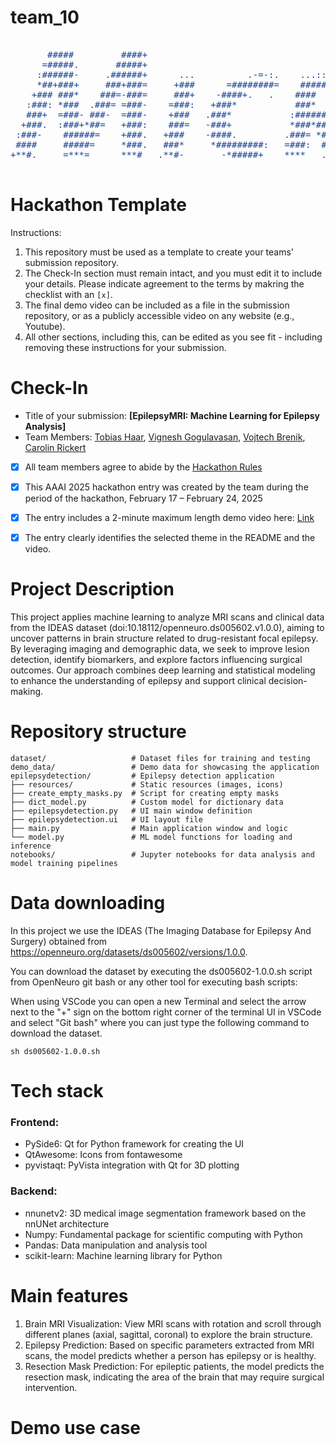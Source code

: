 # team_10

<pre style="color: 164194;">

       #####         ####+                                                                +####        ###*                                                 
      =#####.       #####+                                                                ######      :###=                                                 
     :######-     .######+      ...          .-=-:.    ...:::.              -==-.        +######*     =###         .-==:       ....        ....      ....   
     *##+###+     ###+###=     +###      =########=    ##########-      *##########:     *##**###+    *##*     :##########*    *###       ####      #####*  
    +### ###*    ###=-###=     ###+    -####+.   .    ####   :####    *###*:   =####-    ###.:####.  .###:   .####+.  .*####   =###-     ###*     .#######  
   :###: *###  .###= =###-    =###:   +###*           ###*   -###+   ####       -###=   *###  =####. *###   -###+       *###:  .###+    ####     :###--###: 
   ###+  =###- ###-  =###-    +###   .###*           :##########:   =###:       =###=   ###*   *###* ###*   ####        *###.   *###  .###*     :###:  #### 
  +###.  :###+*##=   +###:    ###=   -###+           *###*###.      ####        *###   :###:    ####+###    ###+       :###*    -###:.###+     -###:   ####.
 :###-    ######=    +###.   +###    -####.         .###= *###:     *###=     -####.   *###     :######*    ####.     +###*     .###*###+     +############:
 ####     #####=     *###.   ###*     *#########:   =###:  ####.    .############=     ###=      -#####=    =############.       *#####+     *###.     :###*
+**#.     =***=      ***#   .**#-       -*#####+    ****   .****.     .+#####*-       =***.       ****#       -*#####+:          -#***-     +***        ***#

</pre>

# Hackathon Template

Instructions:
1. This repository must be used as a template to create your teams' submission repository.
2. The Check-In section must remain intact, and you must edit it to include your details. Please indicate agreement to the terms by makring the checklist with an `[x]`.
3. The final demo video can be included as a file in the submission repository, or as a publicly accessible video on any website (e.g., Youtube).
4. All other sections, including this, can be edited as you see fit - including removing these instructions for your submission.


# Check-In

- Title of your submission: **[EpilepsyMRI: Machine Learning for Epilepsy Analysis]**
- Team Members: [Tobias Haar](mailto:tobias.haar@micronova.de), [Vignesh Gogulavasan](mailto:vignesh.gogulavasan@micronova.de), [Vojtech Brenik](mailto:vojtech.brenik@micronova.de), [Carolin Rickert](mailto:carolin.rickert@micronova.de)
- [x] All team members agree to abide by the [Hackathon Rules](https://aaai.org/conference/aaai/aaai-25/hackathon/)
- [x] This AAAI 2025 hackathon entry was created by the team during the period of the hackathon, February 17 – February 24, 2025
- [x] The entry includes a 2-minute maximum length demo video here: [Link](https://your-link.com)
- [x] The entry clearly identifies the selected theme in the README and the video.


# Project Description
This project applies machine learning to analyze MRI scans and clinical data from the IDEAS dataset (doi:10.18112/openneuro.ds005602.v1.0.0), aiming to uncover patterns in brain structure related to drug-resistant focal epilepsy. By leveraging imaging and demographic data, we seek to improve lesion detection, identify biomarkers, and explore factors influencing surgical outcomes. Our approach combines deep learning and statistical modeling to enhance the understanding of epilepsy and support clinical decision-making.

# Repository structure
```
dataset/                   # Dataset files for training and testing
demo_data/                 # Demo data for showcasing the application
epilepsydetection/         # Epilepsy detection application
├── resources/             # Static resources (images, icons)
├── create_empty_masks.py  # Script for creating empty masks
├── dict_model.py          # Custom model for dictionary data
├── epilepsydetection.py   # UI main window definition 
├── epilepsydetection.ui   # UI layout file
├── main.py                # Main application window and logic
└── model.py               # ML model functions for loading and inference
notebooks/                 # Jupyter notebooks for data analysis and model training pipelines
```

# Data downloading

In this project we use the IDEAS (The Imaging Database for Epilepsy And Surgery) obtained from https://openneuro.org/datasets/ds005602/versions/1.0.0.

You can download the dataset by executing the ds005602-1.0.0.sh script from OpenNeuro git bash or any other tool for executing bash scripts:

When using VSCode you can open a new Terminal and select the arrow next to the "+" sign on the bottom right corner of the terminal UI in VSCode and select "Git bash" where you can just type the following command to download the dataset.

```
sh ds005602-1.0.0.sh
```

# Tech stack

### Frontend:
- PySide6: Qt for Python framework for creating the UI
- QtAwesome: Icons from fontawesome
- pyvistaqt: PyVista integration with Qt for 3D plotting

### Backend:
- nnunetv2: 3D medical image segmentation framework based on the nnUNet architecture
- Numpy: Fundamental package for scientific computing with Python
- Pandas: Data manipulation and analysis tool
- scikit-learn: Machine learning library for Python

# Main features
1) Brain MRI Visualization: View MRI scans with rotation and scroll through different planes (axial, sagittal, coronal) to explore the brain structure.
2) Epilepsy Prediction: Based on specific parameters extracted from MRI scans, the model predicts whether a person has epilepsy or is healthy.
3) Resection Mask Prediction: For epileptic patients, the model predicts the resection mask, indicating the area of the brain that may require surgical intervention.


# Demo use case